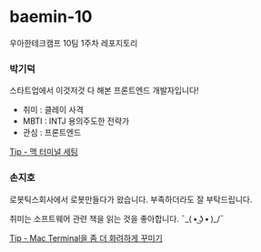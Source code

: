 # baemin-10

우아한테크캠프 10팀 1주차 레포지토리

### 박기덕

스타트업에서 이것저것 다 해본 프론트엔드 개발자입니다!

* 취미 : 클레이 사격
* MBTI : INTJ 용의주도한 전략가
* 관심 : 프론트엔드

[Tip - 맥 터미널 세팅](https://github.com/woowa-techcamp-2021/baemin-10/blob/main/tips/edegiil.md)

### 손지호

로봇틱스회사에서 로봇만들다가 왔습니다. 부족하더라도 잘 부탁드립니다.

취미는 소프트웨어 관련 책을 읽는 것을 좋아합니다.  ¯\_( • ͜ʖ • )_/¯

[Tip - Mac Terminal을 좀 더 화려하게 꾸미기](https://github.com/woowa-techcamp-2021/baemin-10/blob/main/tips/peanut-lover.md)
